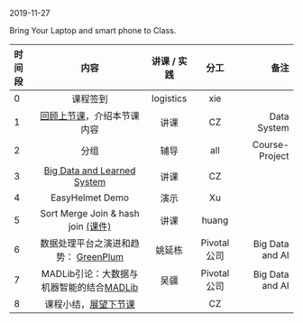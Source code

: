 2019-11-27

Bring Your Laptop and smart phone  to Class. 

|时间段     |  内容    | 讲课 / 实践     |  分工  |  备注       |
| :---      |   :----:    |   :----:    |    :----:    | ---: |
|   0       |  课程签到     |  logistics   |     xie     |        |
|   1       |  [回顾上节课](../WW11/WW11-Plan.md)，介绍本节课内容     |  讲课    |     CZ     |   Data System      |
|   2       |  分组        |     辅导       |     all     | Course-Project |
|   3       |  [Big Data and Learned System](https://github.com/saturn-lab/BDMI-2019A/tree/master/Weeks/WW12)  |    讲课        |  CZ          |     |
|   4       |  EasyHelmet Demo  |    演示        |  Xu          |     |
|   5       |  Sort Merge Join & hash join [(课件)](https://github.com/saturn-lab/BDMI-2019A/tree/master/Weeks/WW12#%E6%95%B0%E6%8D%AE%E5%BA%93%E4%B9%8Bjoin%E4%BC%98%E5%8C%96)      |    讲课       |   huang          |    |
|   6       |   数据处理平台之演进和趋势： [GreenPlum](https://github.com/saturn-lab/BDMI-2019A/tree/master/Weeks/WW12/README.md)    |   姚延栋        |  Pivotal公司          | Big Data and AI|
|   7       |   MADLib引论：大数据与机器智能的结合[MADLib](https://github.com/saturn-lab/BDMI-2019A/tree/master/Weeks/WW12)     |   吴疆        |  Pivotal公司             | Big Data and AI|
|   8       |  课程小结，[展望下节课](../WW13/WW13-Plan.md)       |     |  CZ |   |


